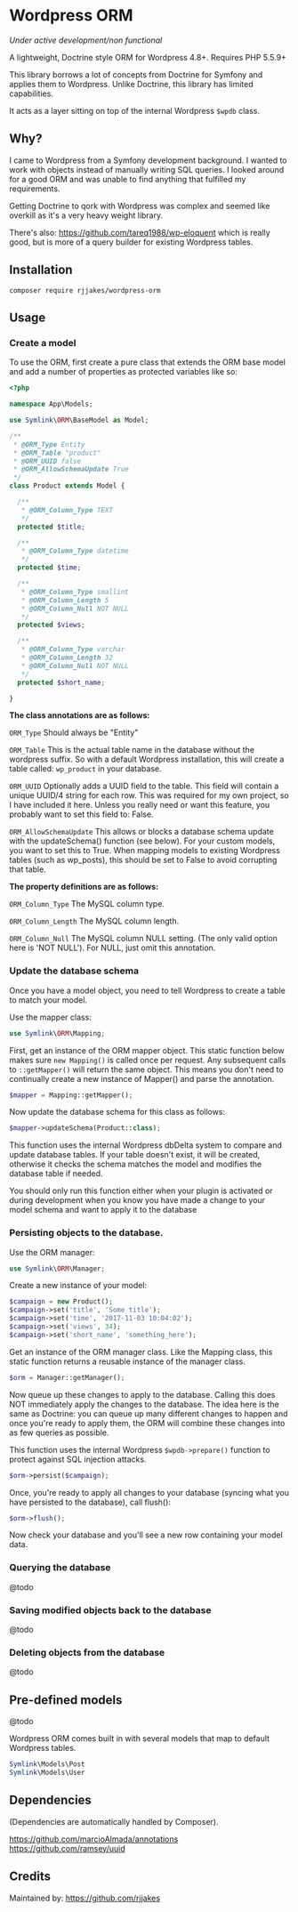 # Wordpress ORM

*Under active development/non functional*

A lightweight, Doctrine style ORM for Wordpress 4.8+. Requires PHP 5.5.9+

This library borrows a lot of concepts from Doctrine for Symfony and applies them to Wordpress. Unlike Doctrine, this
library has limited capabilities.

It acts as a layer sitting on top of the internal Wordpress `$wpdb` class. 

## Why?

I came to Wordpress from a Symfony development background. I wanted to work with objects instead of manually writing
SQL queries. I looked around for a good ORM and was unable to find anything that fulfilled my requirements. 

Getting Doctrine to qork with Wordpress was complex and seemed like overkill as it's a very heavy weight library. 

There's also: https://github.com/tareq1988/wp-eloquent which is really good, but is more of a query builder for
existing Wordpress tables.


## Installation

```
composer require rjjakes/wordpress-orm
```

## Usage

### Create a model

To use the ORM, first create a pure class that extends the ORM base model and add a number of properties as protected
variables like so:

```php
<?php

namespace App\Models;

use Symlink\ORM\BaseModel as Model;

/**
 * @ORM_Type Entity
 * @ORM_Table "product"
 * @ORM_UUID false
 * @ORM_AllowSchemaUpdate True
 */
class Product extends Model {

  /**
   * @ORM_Column_Type TEXT
   */
  protected $title;

  /**
   * @ORM_Column_Type datetime
   */
  protected $time;

  /**
   * @ORM_Column_Type smallint
   * @ORM_Column_Length 5
   * @ORM_Column_Null NOT NULL
   */
  protected $views;

  /**
   * @ORM_Column_Type varchar
   * @ORM_Column_Length 32
   * @ORM_Column_Null NOT NULL
   */
  protected $short_name;

}

```

**The class annotations are as follows:**

`ORM_Type` Should always be "Entity"

`ORM_Table` This is the actual table name in the database without the wordpress suffix. So with a default Wordpress
installation, this will create a table called: `wp_product` in your database.  

`ORM_UUID` Optionally adds a UUID field to the table. This field will contain a unique UUID/4 string for each row. This
was required for my own project, so I have included it here. Unless you really need or want this feature, you probably
want to set this field to: False.
   
`ORM_AllowSchemaUpdate` This allows or blocks a database schema update with the updateSchema() function (see below).
For your custom models, you want to set this to True. When mapping models to existing Wordpress tables (such as
wp_posts), this should be set to False to avoid corrupting that table.      

**The property definitions are as follows:**

`ORM_Column_Type` The MySQL column type.

`ORM_Column_Length` The MySQL column length.

`ORM_Column_Null` The MySQL column NULL setting. (The only valid option here is 'NOT NULL'). For NULL, just omit this
annotation. 


### Update the database schema

Once you have a model object, you need to tell Wordpress to create a table to match your model. 

Use the mapper class:

```php
use Symlink\ORM\Mapping;
```

First, get an instance of the ORM mapper object. This static function below makes sure `new Mapping()` is called once
per request. Any subsequent calls to `::getMapper()` will return the same object. This means you don't need to
continually create a new instance of Mapper() and parse the annotation.     

```php
$mapper = Mapping::getMapper();
```

Now update the database schema for this class as follows: 

```php
$mapper->updateSchema(Product::class);
```

This function uses the internal Wordpress dbDelta system to compare and update database tables. If your table doesn't
exist, it will be created, otherwise it checks the schema matches the model and modifies the database table if needed.
 
You should only run this function either when your plugin is activated or during development when you know you have
made a change to your model schema and want to apply it to the database 

### Persisting objects to the database. 

Use the ORM manager: 

```php
use Symlink\ORM\Manager;
```

Create a new instance of your model:

```php
$campaign = new Product();
$campaign->set('title', 'Some title');
$campaign->set('time', '2017-11-03 10:04:02');
$campaign->set('views', 34);
$campaign->set('short_name', 'something_here');
```

Get an instance of the ORM manager class. Like the Mapping class, this static function returns
a reusable instance of the manager class. 

```php
$orm = Manager::getManager();
```

Now queue up these changes to apply to the database. Calling this does NOT immediately apply the changes to the
database. The idea here is the same as Doctrine: you can queue up many different changes to happen and once you're
ready to apply them, the ORM will combine these changes into as few queries as possible. 

This function uses the internal Wordpress `$wpdb->prepare()` function to protect against SQL injection attacks. 

```php
$orm->persist($campaign);
```

Once, you're ready to apply all changes to your database (syncing what you have persisted to the database), call
flush():

```php
$orm->flush();
```

Now check your database and you'll see a new row containing your model data. 

### Querying the database

@todo

### Saving modified objects back to the database

@todo

### Deleting objects from the database

@todo

## Pre-defined models

@todo

Wordpress ORM comes built in with several models that map to default Wordpress tables.

```php
Symlink\Models\Post
Symlink\Models\User
```

## Dependencies 

(Dependencies are automatically handled by Composer). 

https://github.com/marcioAlmada/annotations
https://github.com/ramsey/uuid

## Credits

Maintained by: https://github.com/rjjakes
